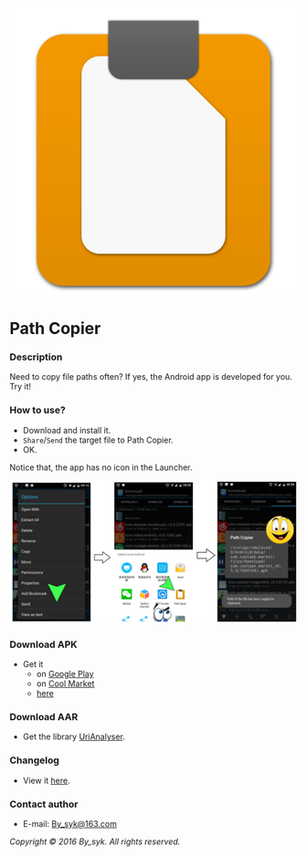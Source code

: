 ![icon.png](icon.png)

# Path Copier


### Description

Need to copy file paths often? If yes, the Android app is developed for you. Try it!


### How to use?
* Download and install it.
* `Share`/`Send` the target file to Path Copier.
* OK.

Notice that, the app has no icon in the Launcher.

![screenshot.png](screenshot.png)


### Download APK

* Get it
   * on [Google Play](https://play.google.com/store/apps/details?id=com.by_syk.pathcopier "Path Copier")
   * on [Cool Market](http://www.coolapk.com/apk/com.by_syk.pathcopier "Path Copier")
   * [here](com.by_syk.pathcopier.apk "Path Copier")


### Download AAR

* Get the library [UriAnalyser](urianalyser/urianalyser-1.0.1.aar "UriAnalyser").


### Changelog

* View it [here](CHANGELOG.txt "Changelog").


### Contact author

* E-mail: [By_syk@163.com](mailto:By_syk@163.com "By_syk")


*Copyright &#169; 2016 By_syk. All rights reserved.*